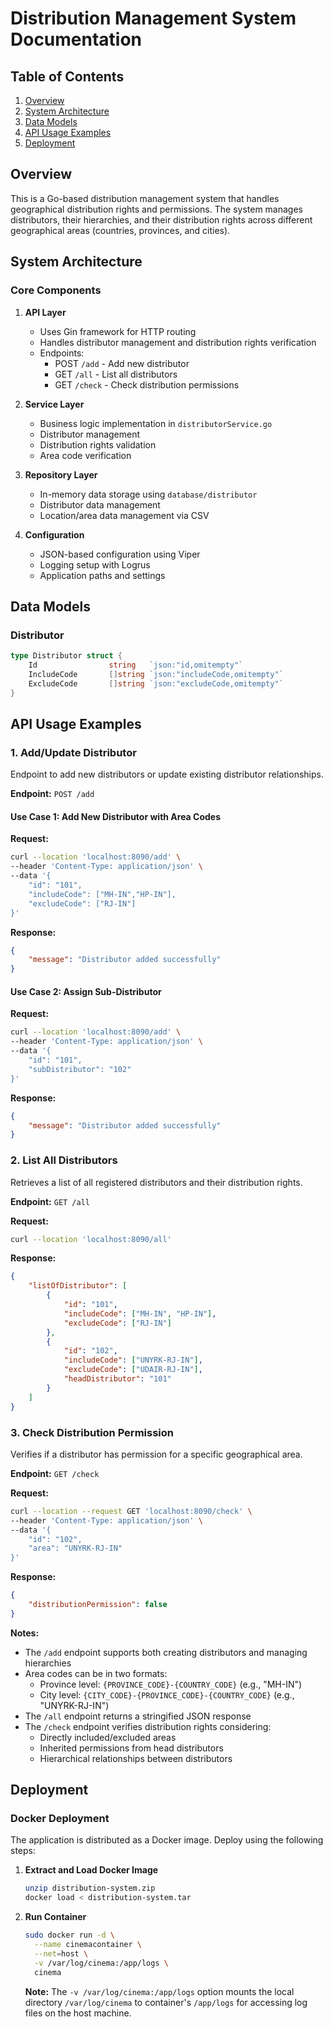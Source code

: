 # Distribution Management System Documentation

## Table of Contents
1. [Overview](#overview)
2. [System Architecture](#system-architecture)
3. [Data Models](#data-models)
4. [API Usage Examples](#api-usage-examples)
5. [Deployment](#deployment)

## Overview
This is a Go-based distribution management system that handles geographical distribution rights and permissions. The system manages distributors, their hierarchies, and their distribution rights across different geographical areas (countries, provinces, and cities).

## System Architecture

### Core Components

1. **API Layer**
   - Uses Gin framework for HTTP routing
   - Handles distributor management and distribution rights verification
   - Endpoints:
     - POST `/add` - Add new distributor
     - GET `/all` - List all distributors
     - GET `/check` - Check distribution permissions

2. **Service Layer**
   - Business logic implementation in `distributorService.go`
   - Distributor management
   - Distribution rights validation
   - Area code verification

3. **Repository Layer**
   - In-memory data storage using `database/distributor`
   - Distributor data management
   - Location/area data management via CSV

4. **Configuration**
   - JSON-based configuration using Viper
   - Logging setup with Logrus
   - Application paths and settings

## Data Models

### Distributor
```go
type Distributor struct {
    Id                string   `json:"id,omitempty"`
    IncludeCode       []string `json:"includeCode,omitempty"`
    ExcludeCode       []string `json:"excludeCode,omitempty"`
}
```
## API Usage Examples

### 1. Add/Update Distributor
Endpoint to add new distributors or update existing distributor relationships.

**Endpoint:** `POST /add`

#### Use Case 1: Add New Distributor with Area Codes
**Request:**
```bash
curl --location 'localhost:8090/add' \
--header 'Content-Type: application/json' \
--data '{
    "id": "101",
    "includeCode": ["MH-IN","HP-IN"],
    "excludeCode": ["RJ-IN"]
}'
```

**Response:**
```json
{
    "message": "Distributor added successfully"
}
```

#### Use Case 2: Assign Sub-Distributor
**Request:**
```bash
curl --location 'localhost:8090/add' \
--header 'Content-Type: application/json' \
--data '{
    "id": "101",
    "subDistributor": "102"
}'
```

**Response:**
```json
{
    "message": "Distributor added successfully"
}
```

### 2. List All Distributors
Retrieves a list of all registered distributors and their distribution rights.

**Endpoint:** `GET /all`

**Request:**
```bash
curl --location 'localhost:8090/all'
```

**Response:**
```json
{
    "listOfDistributor": [
        {
            "id": "101",
            "includeCode": ["MH-IN", "HP-IN"],
            "excludeCode": ["RJ-IN"]
        },
        {
            "id": "102",
            "includeCode": ["UNYRK-RJ-IN"],
            "excludeCode": ["UDAIR-RJ-IN"],
            "headDistributor": "101"
        }
    ]
}
```

### 3. Check Distribution Permission
Verifies if a distributor has permission for a specific geographical area.

**Endpoint:** `GET /check`

**Request:**
```bash
curl --location --request GET 'localhost:8090/check' \
--header 'Content-Type: application/json' \
--data '{
    "id": "102",
    "area": "UNYRK-RJ-IN"
}'
```

**Response:**
```json
{
    "distributionPermission": false
}
```

**Notes:**
- The `/add` endpoint supports both creating distributors and managing hierarchies
- Area codes can be in two formats:
  - Province level: `{PROVINCE_CODE}-{COUNTRY_CODE}` (e.g., "MH-IN")
  - City level: `{CITY_CODE}-{PROVINCE_CODE}-{COUNTRY_CODE}` (e.g., "UNYRK-RJ-IN")
- The `/all` endpoint returns a stringified JSON response
- The `/check` endpoint verifies distribution rights considering:
  - Directly included/excluded areas
  - Inherited permissions from head distributors
  - Hierarchical relationships between distributors



## Deployment

### Docker Deployment

The application is distributed as a Docker image. Deploy using the following steps:

1. **Extract and Load Docker Image**
   ```bash
   unzip distribution-system.zip
   docker load < distribution-system.tar
   ```

2. **Run Container**
   ```bash
   sudo docker run -d \
     --name cinemacontainer \
     --net=host \
     -v /var/log/cinema:/app/logs \
     cinema
   ```
   **Note:** The `-v /var/log/cinema:/app/logs` option mounts the local directory `/var/log/cinema` to container's `/app/logs` for accessing log files on the host machine.
